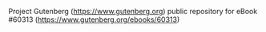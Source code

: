 Project Gutenberg (https://www.gutenberg.org) public repository for
eBook #60313 (https://www.gutenberg.org/ebooks/60313)

